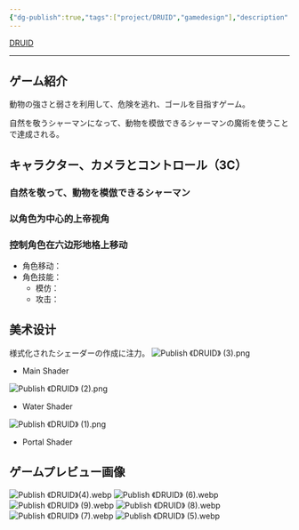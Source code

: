 ```yaml
---
{"dg-publish":true,"tags":["project/DRUID","gamedesign"],"description":"伝統的な卓上ゲーム「闘獣棋（とうじゅうき）」のルールに基づいて制作したゲーム。","dg-note-icon":"2","platform":"UnrealEngine5,Blender","cover":"![](https://github.com/Kairitsuhou/ImageHost/blob/main/Publish%20%E3%80%8ADRUID%E3%80%8B.png?raw=true)","completion date":"","creation date":"","permalink":"/900.Publish/「DRUID」/","dgPassFrontmatter":true,"noteIcon":"2"}
---
```


[DRUID](https://www.gcores.com/games/126629)

---
## ゲーム紹介
動物の強さと弱さを利用して、危険を逃れ、ゴールを目指すゲーム。

自然を敬うシャーマンになって、動物を模倣できるシャーマンの魔術を使うことで達成される。

## キャラクター、カメラとコントロール（3C）
### 自然を敬って、動物を模倣できるシャーマン

### 以角色为中心的上帝视角

### 控制角色在六边形地格上移动
- 角色移动：
- 角色技能：
	- 模仿：
	- 攻击：

## 美术设计
様式化されたシェーダーの作成に注力。
![Publish 《DRUID》 (3).png](/img/user/700.Attachments/Publish%20%E3%80%8ADRUID%E3%80%8B%20(3).png)
- Main Shader

![Publish 《DRUID》 (2).png](/img/user/700.Attachments/Publish%20%E3%80%8ADRUID%E3%80%8B%20(2).png)
- Water Shader

![Publish 《DRUID》 (1).png](/img/user/700.Attachments/Publish%20%E3%80%8ADRUID%E3%80%8B%20(1).png)
- Portal Shader

## ゲームプレビュー画像
![Publish 《DRUID》(4).webp](/img/user/700.Attachments/Publish%20%E3%80%8ADRUID%E3%80%8B(4).webp)
![Publish 《DRUID》 (6).webp](/img/user/700.Attachments/Publish%20%E3%80%8ADRUID%E3%80%8B%20(6).webp)
![Publish 《DRUID》 (9).webp](/img/user/700.Attachments/Publish%20%E3%80%8ADRUID%E3%80%8B%20(9).webp)
![Publish 《DRUID》 (8).webp](/img/user/700.Attachments/Publish%20%E3%80%8ADRUID%E3%80%8B%20(8).webp)
![Publish 《DRUID》 (7).webp](/img/user/700.Attachments/Publish%20%E3%80%8ADRUID%E3%80%8B%20(7).webp)
![Publish 《DRUID》 (5).webp](/img/user/700.Attachments/Publish%20%E3%80%8ADRUID%E3%80%8B%20(5).webp)